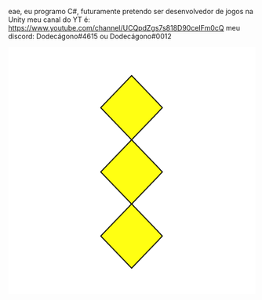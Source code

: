 eae, eu programo C#, futuramente pretendo ser desenvolvedor de jogos na Unity
meu canal do YT é: https://www.youtube.com/channel/UCQpdZgs7s818D90ceIFm0cQ
meu discord: Dodecágono#4615
                   ou
             Dodecágono#0012
             

![eae](https://github.com/Dodecagono/Dodecagono/blob/main/logoPNGdode.png?raw=true)
